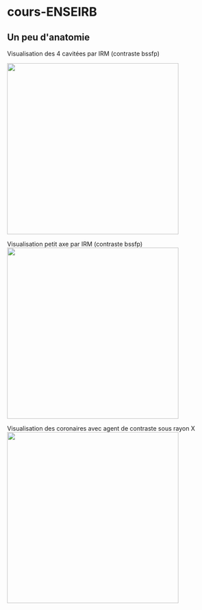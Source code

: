 # cours-ENSEIRB

## Un peu d'anatomie

Visualisation des 4 cavitées par IRM (contraste bssfp)

<img src="https://cdn.ymaws.com/scmr.org/resource/resmgr/cow_images/2017/RV_Infarct_CMR_4_CH_SSFP.gif" width="400" height="400" />

Visualisation petit axe par IRM (contraste bssfp)
<img src="https://cdn.ymaws.com/scmr.org/resource/resmgr/cow_images/2017/RV_Infarct_CMR_SA_SSFP_2.gif" width="400" height="400" />

Visualisation des coronaires avec agent de contraste sous rayon X
<img src="https://cdn.ymaws.com/scmr.org/resource/resmgr/cow_images/2017/RV_Infarct_RCx_Angiogram_Ini.gif" width="400" height="400" />

